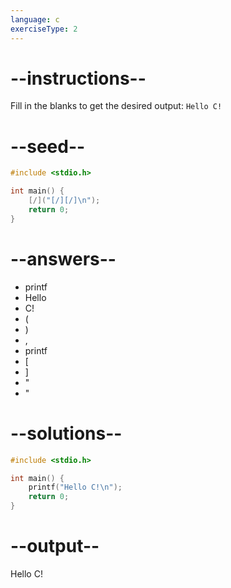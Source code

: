 ```yaml
---
language: c
exerciseType: 2
---
```


# --instructions--

Fill in the blanks to get the desired output: `Hello C!`

# --seed--

```c
#include <stdio.h>

int main() {
    [/]("[/][/]\n");
    return 0;
}
```

# --answers--

- printf
- Hello
-  C!
- (
- )
- ,
- printf
- [
- ]
- "
- "

# --solutions--

```c
#include <stdio.h>

int main() {
    printf("Hello C!\n");
    return 0;
}
```

# --output--

Hello C!
